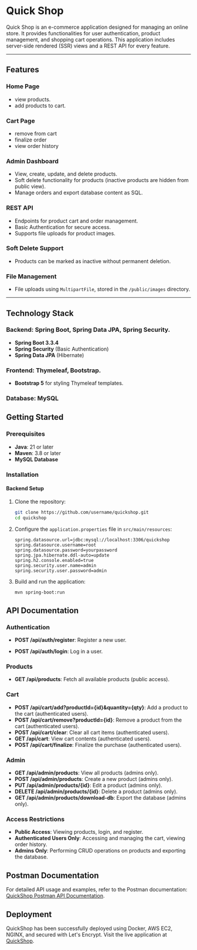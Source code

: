 # Quick Shop

Quick Shop is an e-commerce application designed for managing an online store. It provides functionalities for user authentication, product management, and shopping cart operations.
This application includes server-side rendered (SSR) views and a REST API for every feature. 

---

## Features
### Home Page 
- view products.
- add products to cart.

### Cart Page
- remove from cart
- finalize order
- view order history
  
### Admin Dashboard
- View, create, update, and delete products.
- Soft delete functionality for products (inactive products are hidden from public view).
- Manage orders and export database content as SQL.

### REST API
- Endpoints for product cart and order management.
- Basic Authentication for secure access.
- Supports file uploads for product images.

### Soft Delete Support
- Products can be marked as inactive without permanent deletion.

### File Management
- File uploads using `MultipartFile`, stored in the `/public/images` directory.

---

## Technology Stack

### Backend: Spring Boot, Spring Data JPA, Spring Security.
- **Spring Boot 3.3.4**
- **Spring Security** (Basic Authentication)
- **Spring Data JPA** (Hibernate)
  
### Frontend: Thymeleaf, Bootstrap.
- **Bootstrap 5** for styling Thymeleaf templates.
  
### Database: MySQL

## Getting Started

### Prerequisites
- **Java**: 21 or later
- **Maven**: 3.8 or later
- **MySQL Database**

### Installation

#### Backend Setup

1. Clone the repository:
   ```bash
   git clone https://github.com/username/quickshop.git
   cd quickshop
   ```

2. Configure the `application.properties` file in `src/main/resources`:
   ```properties
   spring.datasource.url=jdbc:mysql://localhost:3306/quickshop
   spring.datasource.username=root
   spring.datasource.password=yourpassword
   spring.jpa.hibernate.ddl-auto=update
   spring.h2.console.enabled=true
   spring.security.user.name=admin
   spring.security.user.password=admin
   ```

3. Build and run the application:
   ```bash
   mvn spring-boot:run
   ```

## API Documentation

### Authentication
- **POST /api/auth/register**: Register a new user.
 
- **POST /api/auth/login**: Log in a user.

### Products
- **GET /api/products**: Fetch all available products (public access).

### Cart
- **POST /api/cart/add?productId={id}&quantity={qty}**: Add a product to the cart (authenticated users).
- **POST /api/cart/remove?productId={id}**: Remove a product from the cart (authenticated users).
- **POST /api/cart/clear**: Clear all cart items (authenticated users).
- **GET /api/cart**: View cart contents (authenticated users).
- **POST /api/cart/finalize**: Finalize the purchase (authenticated users).

### Admin
- **GET /api/admin/products**: View all products (admins only).
- **POST /api/admin/products**: Create a new product (admins only).
- **PUT /api/admin/products/{id}**: Edit a product (admins only).
- **DELETE /api/admin/products/{id}**: Delete a product (admins only).
- **GET /api/admin/products/download-db**: Export the database (admins only).

### Access Restrictions

- **Public Access**: Viewing products, login, and register.
- **Authenticated Users Only**: Accessing and managing the cart, viewing order history.
- **Admins Only**: Performing CRUD operations on products and exporting the database.

## Postman Documentation

For detailed API usage and examples, refer to the Postman documentation: [QuickShop Postman API Documentation](https://documenter.getpostman.com/view/17235107/2sAYJ3ELxC).

## Deployment

QuickShop has been successfully deployed using Docker, AWS EC2, NGINX, and secured with Let's Encrypt. Visit the live application at [QuickShop](https://www.quick-shop.tech/).


